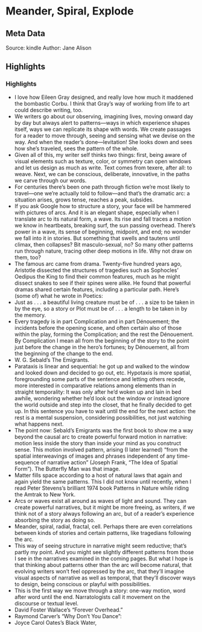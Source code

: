 # Meander, Spiral, Explode

## Meta Data

Source:  kindle 
Author: Jane Alison

## Highlights

### Highlights

- I love how Eileen Gray designed, and really love how much it maddened the bombastic Corbu. I think that Gray’s way of working from life to art could describe writing, too.
- We writers go about our observing, imagining lives, moving onward day by day but always alert to patterns—ways in which experience shapes itself, ways we can replicate its shape with words. We create passages for a reader to move through, seeing and sensing what we devise on the way. And when the reader’s done—levitation! She looks down and sees how she’s traveled, sees the pattern of the whole.
- Given all of this, my writer self thinks two things: first, being aware of visual elements such as texture, color, or symmetry can open windows and let us design as much as write. Text comes from texere, after all: to weave. Next, we can be conscious, deliberate, innovative, in the paths we carve through our words.
- For centuries there’s been one path through fiction we’re most likely to travel—one we’re actually told to follow—and that’s the dramatic arc: a situation arises, grows tense, reaches a peak, subsides.
- If you ask Google how to structure a story, your face will be hammered with pictures of arcs. And it is an elegant shape, especially when I translate arc to its natural form, a wave. Its rise and fall traces a motion we know in heartbeats, breaking surf, the sun passing overhead. There’s power in a wave, its sense of beginning, midpoint, and end; no wonder we fall into it in stories. But something that swells and tautens until climax, then collapses? Bit masculo-sexual, no? So many other patterns run through nature, tracing other deep motions in life. Why not draw on them, too?
- The famous arc came from drama. Twenty-five hundred years ago, Aristotle dissected the structures of tragedies such as Sophocles’ Oedipus the King to find their common features, much as he might dissect snakes to see if their spines were alike. He found that powerful dramas shared certain features, including a particular path. Here’s (some of) what he wrote in Poetics:
- Just as . . . a beautiful living creature must be of . . . a size to be taken in by the eye, so a story or Plot must be of . . . a length to be taken in by the memory.
- Every tragedy is in part Complication and in part Dénouement; the incidents before the opening scene, and often certain also of those within the play, forming the Complication; and the rest the Dénouement. By Complication I mean all from the beginning of the story to the point just before the change in the hero’s fortunes; by Dénouement, all from the beginning of the change to the end.
- W. G. Sebald’s The Emigrants.
- Parataxis is linear and sequential: he got up and walked to the window and looked down and decided to go out, etc. Hypotaxis is more spatial, foregrounding some parts of the sentence and letting others recede, more interested in comparative relations among elements than in straight temporality: It was only after he’d woken up and lain in bed awhile, wondering whether he’d look out the window or instead ignore the world outside and step into the closet, that he finally decided to get up. In this sentence you have to wait until the end for the next action: the rest is a mental suspension, considering possibilities, not just watching what happens next.
- The point now: Sebald’s Emigrants was the first book to show me a way beyond the causal arc to create powerful forward motion in narrative: motion less inside the story than inside your mind as you construct sense. This motion involved pattern, arising (I later learned) “from the spatial interweavings of images and phrases independent of any time-sequence of narrative action” (Joseph Frank, “The Idea of Spatial Form”). The Butterfly Man was that image.
- Matter fills space according to a host of natural laws that again and again yield the same patterns. This I did not know until recently, when I read Peter Stevens’s brilliant 1974 book Patterns in Nature while riding the Amtrak to New York.
- Arcs or waves exist all around as waves of light and sound. They can create powerful narratives, but it might be more freeing, as writers, if we think not of a story always following an arc, but of a reader’s experience absorbing the story as doing so.
- Meander, spiral, radial, fractal, cell. Perhaps there are even correlations between kinds of stories and certain patterns, like tragedians following the arc.
- This way of seeing structure in narrative might seem reductive; that’s partly my point. And you might see slightly different patterns from those I see in the narratives examined in the coming pages. But what I hope is that thinking about patterns other than the arc will become natural, that evolving writers won’t feel oppressed by the arc, that they’ll imagine visual aspects of narrative as well as temporal, that they’ll discover ways to design, being conscious or playful with possibilities.
- This is the first way we move through a story: one-way motion, word after word until the end. Narratologists call it movement on the discourse or textual level.
- David Foster Wallace’s “Forever Overhead.”
- Raymond Carver’s “Why Don’t You Dance”:
- Joyce Carol Oates’s Black Water,
